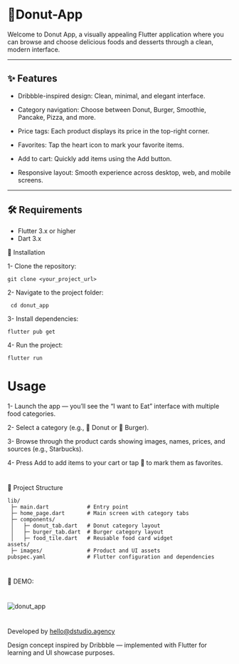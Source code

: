 # 🍩Donut-App

Welcome to Donut App, a visually appealing Flutter application where you can browse and choose delicious foods and desserts through a clean, modern interface. 

---

## ✨ Features

- Dribbble-inspired design: Clean, minimal, and elegant interface.

- Category navigation: Choose between Donut, Burger, Smoothie, Pancake, Pizza, and more.

- Price tags: Each product displays its price in the top-right corner.

- Favorites: Tap the heart icon to mark your favorite items.

- Add to cart: Quickly add items using the Add button.

- Responsive layout: Smooth experience across desktop, web, and mobile screens.

---

## 🛠️ Requirements

- Flutter 3.x or higher  
- Dart 3.x  

🚀 Installation

1- Clone the repository:
```
git clone <your_project_url>
```
2- Navigate to the project folder:
```
 cd donut_app
```
3- Install dependencies:
```
flutter pub get
```
4- Run the project:
```
flutter run
```
#  Usage
1- Launch the app — you’ll see the “I want to Eat” interface with multiple food categories.

2- Select a category (e.g., 🍩 Donut or 🍔 Burger).

3- Browse through the product cards showing images, names, prices, and sources (e.g., Starbucks).

4- Press Add to add items to your cart or tap 💖 to mark them as favorites.
#
📂 Project Structure
```
lib/
 ├─ main.dart            # Entry point
 ├─ home_page.dart       # Main screen with category tabs
 ├─ components/
 │   ├─ donut_tab.dart   # Donut category layout
 │   ├─ burger_tab.dart  # Burger category layout
 │   ├─ food_tile.dart   # Reusable food card widget
assets/
 ├─ images/              # Product and UI assets
pubspec.yaml             # Flutter configuration and dependencies

```
#
🎨 DEMO: 
#
![donut_app](assets/donuts(1).gif)
#
Developed by hello@dstudio.agency

Design concept inspired by Dribbble — implemented with Flutter for learning and UI showcase purposes. 
